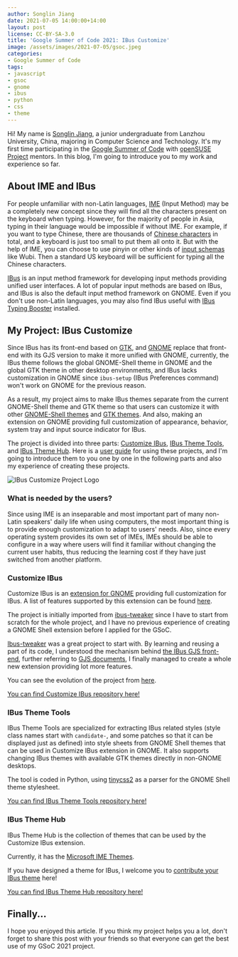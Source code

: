 ```yaml
---
author: Songlin Jiang
date: 2021-07-05 14:00:00+14:00
layout: post
license: CC-BY-SA-3.0
title: 'Google Summer of Code 2021: IBus Customize'
image: /assets/images/2021-07-05/gsoc.jpeg
categories:
- Google Summer of Code
tags:
- javascript
- gsoc
- gnome
- ibus
- python
- css
- theme
---
```


Hi! My name is [Songlin Jiang](https://github.com/HollowMan6), a junior undergraduate from Lanzhou University, China, majoring in Computer Science and Technology. It's my first time participating in the [Google Summer of Code](https://summerofcode.withgoogle.com/) with [openSUSE Project](https://www.opensuse.org/) mentors. In this blog, I'm going to introduce you to my work and experience so far.

## About IME and IBus

For people unfamiliar with non-Latin languages, [IME](https://en.wikipedia.org/wiki/Input_method) (Input Method) may be a completely new concept since they will find all the characters present on the keyboard when typing. However, for the majority of people in Asia, typing in their language would be impossible if without IME. For example, if you want to type Chinese, there are thousands of [Chinese characters](https://en.wikipedia.org/wiki/Chinese_characters) in total, and a keyboard is just too small to put them all onto it. But with the help of IME, you can choose to use pinyin or other kinds of [input schemas](https://en.wikipedia.org/wiki/Chinese_input_methods_for_computers) like Wubi. Then a standard US keyboard will be sufficient for typing all the Chinese characters.

[IBus](https://en.wikipedia.org/wiki/Intelligent_Input_Bus) is an input method framework for developing input methods providing unified user interfaces. A lot of popular input methods are based on IBus, and IBus is also the default input method framework on GNOME. Even if you don't use non-Latin languages, you may also find IBus useful with [IBus Typing Booster](https://github.com/mike-fabian/ibus-typing-booster) installed.

## My Project: IBus Customize

Since IBus has its front-end based on [GTK](https://www.gtk.org/), and [GNOME](https://www.gnome.org/) replace that front-end with its GJS version to make it more unified with GNOME, currently, the IBus theme follows the global GNOME-Shell theme in GNOME and the global GTK theme in other desktop environments, and IBus lacks customization in GNOME since `ibus-setup` (IBus Preferences command) won't work on GNOME for the previous reason.

As a result, my project aims to make IBus themes separate from the current GNOME-Shell theme and GTK theme so that users can customize it with other [GNOME-Shell themes](https://www.gnome-look.org/browse/cat/134/) and [GTK themes](https://www.gnome-look.org/browse/cat/135/). And also, making an extension on GNOME providing full customization of appearance, behavior, system tray and input source indicator for IBus.

The project is divided into three parts: [Customize IBus](https://github.com/openSUSE/Customize-IBus), [IBus Theme Tools](https://github.com/openSUSE/IBus-Theme-Tools), and [IBus Theme Hub](https://github.com/openSUSE/IBus-Theme-Hub). Here is a [user guide](https://github.com/openSUSE/Customize-IBus/blob/main/GUIDE.md) for using these projects, and I'm going to introduce them to you one by one in the following parts and also my experience of creating these projects.

![IBus Customize Project Logo](https://github.com/openSUSE/Customize-IBus/raw/main/customize-ibus%40hollowman.ml/img/logo.png)

### What is needed by the users?

Since using IME is an inseparable and most important part of many non-Latin speakers' daily life when using computers, the most important thing is to provide enough customization to adapt to users' needs. Also, since every operating system provides its own set of IMEs, IMEs should be able to configure in a way where users will find it familiar without changing the current user habits, thus reducing the learning cost if they have just switched from another platform.

### Customize IBus

Customize IBus is an [extension for GNOME](https://extensions.gnome.org/extension/4112/customize-ibus/) providing full customization for IBus. A list of features supported by this extension can be found [here](https://github.com/openSUSE/Customize-IBus#features).

The project is initially imported from [ibus-tweaker](https://github.com/tuberry/ibus-tweaker) since I have to start from scratch for the whole project, and I have no previous experience of creating a GNOME Shell extension before I applied for the GSoC. 

[Ibus-tweaker](https://github.com/tuberry/ibus-tweaker) was a great project to start with. By learning and reusing a part of its code, I understood the mechanism behind [the IBus GJS front-end](https://gitlab.gnome.org/GNOME/gnome-shell/-/blob/master/js/ui/ibusCandidatePopup.js), further referring to [GJS documents](https://gjs-docs.gnome.org/), I finally managed to create a whole new extension providing lot more features.

You can see the evolution of the project from [here](https://github.com/openSUSE/Customize-IBus#changelog).

[You can find Customize IBus repository here!](https://github.com/openSUSE/Customize-IBus)

### IBus Theme Tools

IBus Theme Tools are specialized for extracting IBus related styles (style class names start with `candidate-`, and some patches so that it can be displayed just as defined) into style sheets from GNOME Shell themes that can be used in Customize IBus extension in GNOME. It also supports changing IBus themes with available GTK themes directly in non-GNOME desktops.

The tool is coded in Python, using [tinycss2](https://github.com/Kozea/tinycss2) as a parser for the GNOME Shell theme stylesheet. 

[You can find IBus Theme Tools repository here!](https://github.com/openSUSE/IBus-Theme-Tools)

### IBus Theme Hub

IBus Theme Hub is the collection of themes that can be used by the Customize IBus extension.

Currently, it has the [Microsoft IME Themes](https://github.com/openSUSE/IBus-Theme-Hub/tree/main/%E4%BB%BF%E5%BE%AE%E8%BD%AFMicrosoft).

If you have designed a theme for IBus, I welcome you to [contribute your IBus theme](https://github.com/openSUSE/IBus-Theme-Hub/issues/1) here!

[You can find IBus Theme Hub repository here!](https://github.com/openSUSE/IBus-Theme-Hub)

## Finally...

I hope you enjoyed this article. If you think my project helps you a lot, don't forget to share this post with your friends so that everyone can get the best use of my GSoC 2021 project.
